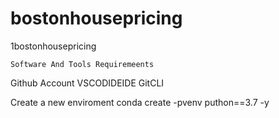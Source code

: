 # bostonhousepricing
1bostonhousepricing

    Software And Tools Requiremeents 

Github Account
VSCODIDEIDE
GitCLI

Create a new enviroment
conda create -pvenv puthon==3.7 -y

